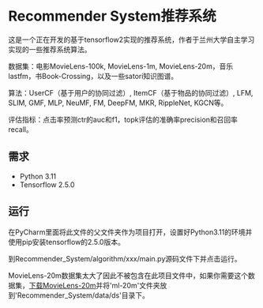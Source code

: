 # Recommender System推荐系统

这是一个正在开发的基于tensorflow2实现的推荐系统，作者于兰州大学自主学习实现的一些推荐系统算法。

数据集：电影MovieLens-100k, MovieLens-1m, MovieLens-20m，音乐lastfm，书Book-Crossing，以及一些satori知识图谱。

算法：UserCF（基于用户的协同过滤）, ItemCF（基于物品的协同过滤）, LFM, SLIM, GMF, MLP, NeuMF, FM, DeepFM, MKR, RippleNet, KGCN等。

评估指标：点击率预测ctr的auc和f1，topk评估的准确率precision和召回率recall。

## 需求

* Python 3.11
* Tensorflow 2.5.0

## 运行

在PyCharm里面将此文件的父文件夹作为项目打开，设置好Python3.11的环境并使用pip安装tensorflow的2.5.0版本。

到Recommender_System/algorithm/xxx/main.py源码文件下并点击运行。

MovieLens-20m数据集太大了因此不被包含在此项目文件中，如果你需要这个数据集，[下载MovieLens-20m](http://files.grouplens.org/datasets/movielens/ml-20m.zip)并将'ml-20m'文件夹放到'Recommender_System/data/ds'目录下。
